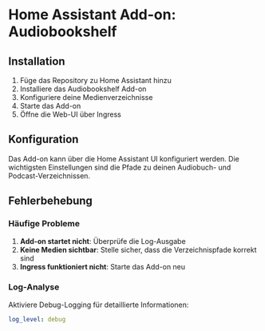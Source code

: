 # Home Assistant Add-on: Audiobookshelf

## Installation

1. Füge das Repository zu Home Assistant hinzu
2. Installiere das Audiobookshelf Add-on
3. Konfiguriere deine Medienverzeichnisse
4. Starte das Add-on
5. Öffne die Web-UI über Ingress

## Konfiguration

Das Add-on kann über die Home Assistant UI konfiguriert werden. Die wichtigsten Einstellungen sind die Pfade zu deinen Audiobuch- und Podcast-Verzeichnissen.

## Fehlerbehebung

### Häufige Probleme

1. **Add-on startet nicht**: Überprüfe die Log-Ausgabe
2. **Keine Medien sichtbar**: Stelle sicher, dass die Verzeichnispfade korrekt sind
3. **Ingress funktioniert nicht**: Starte das Add-on neu

### Log-Analyse

Aktiviere Debug-Logging für detaillierte Informationen:

```yaml
log_level: debug